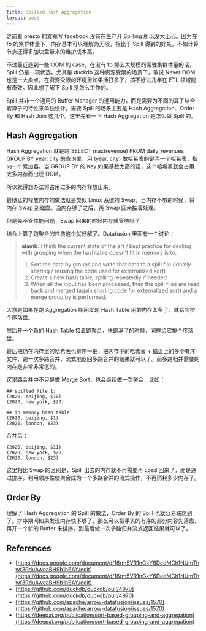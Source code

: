 ```yaml
---
title: Spilled Hash Aggregation
layout: post
---
```


之前看 presto 的文章写 facebook 没有在生产开 Spilling 所以没大上心。因为在 fb 的集群体量下，内存基本可以理解为无限，相比于 Spill 得到的好处，不如计算节点还得多加块盘带来的维护成本高。

不过最近遇到一些 OOM 的 case，在没有 fb 那么大规模的常驻集群体量的话，Spill 仍是一项优选。尤其是 duckdb 这种资源受限的场景下，敢说 Never OOM 也是一大卖点，在资源受限的环境里如果捶打多了，搞不好过几年在 ETL 领域能有奇效。因此想了解下 Spill 是怎么工作的。

Spill 并非一个通用的 Buffer Manager 的通用能力，而是需要为不同的算子结合着算子的特性来单独设计，需要 Spill 的场景主要是 Hash Aggregation、Order By 和 Hash Join 这几个。这里先看一下 Hash Aggregation 是怎么做 Spill 的。

## Hash Aggregation

Hash Aggregation 就是跑 SELECT max(revenue) FROM daily_revenues GROUP BY year, city 的查询里，用 (year, city) 做哈希表的键弄一个哈希表，指向一个累加器。当 GROUP BY 的 Key 如果基数太高的话，这个哈希表就会占用太多内存而出现 OOM。

所以就得想办法将占用过多的内存释放出来。

最糙猛的释放内存的做法就是类似 Linux 系统的 Swap，当内存不够的时候，将内存 Swap 到磁盘。当内存够了之后，再 Swap 回来接着处理。

但是先不管性能问题，Swap 回来的时候内存就管够吗？

结合上算子跑聚合的性质这个就好解了。Datafusion 里面有一个讨论：

> **alamb:** I think the current state of the art / best practice for dealing with grouping when the hashtable doesn't fit in memory is to:
> 1. Sort the data by groups and write that data to a spill file (ideally sharing / reusing the code used for externalized sort)
> 2. Create a new hash table, spilling repeatedly if needed
> 3. When all the input has been processed, then the spill files are read back and merged (again sharing code for externalized sort) and a merge group by is performed.

大意是如果在跑 Aggregation 期间发现 Hash Table 用的内存太多了，就给它排个序落盘。

然后开一个新的 Hash Table 接着跑聚合，快跑满了的时候，同样给它排个序落盘。

最后把仍在内存里的哈希表也排序一把，把内存中的哈希表 + 磁盘上的多个有序文件，跑一次多路合并，流式地返回多路合并的结果就可以了。而多路归并需要的内存是非常非常低的。

这里路合并中不只是做 Merge Sort，也会继续做一次聚合，比如：

``` 
## spilled file 1:
(2020, beijing, $10)
(2020, new york, $20)

## in memory hash table
(2020, beijing, $1)
(2020, london, $23)
```

合并后：

``` 
(2020, beijing, $11)
(2020, new york, $20)
(2020, london, $23)
```

这里相比 Swap 的区别是，Spill 出去的内存就不再需要再 Load 回来了，而是通过排序，利用顺序性使聚合成为一个多路合并的流式操作，不再消耗多少内存了。

## Order By

理解了 Hash Aggregation 的 Spill 的做法，Order By 的 Spill 也就容易联想到了。排序期间如果发现内存快不够了，那么可以把手头的有序的部分内容先落盘，再开一个新的 Buffer 来排序。到最后做一次多路归并流式返回结果就可以了。

## References

- [https://docs.google.com/document/d/16rm5VR1nGkY6DedMCh1NUmThwf3RduAweaBH9b1h6AY/edit](https://docs.google.com/document/d/16rm5VR1nGkY6DedMCh1NUmThwf3RduAweaBH9b1h6AY/edit)
- [https://github.com/duckdb/duckdb/pull/4970](https://github.com/duckdb/duckdb/pull/4970)
- [https://github.com/apache/arrow-datafusion/issues/1570](https://github.com/apache/arrow-datafusion/issues/1570)
- [https://deepai.org/publication/sort-based-grouping-and-aggregation](https://deepai.org/publication/sort-based-grouping-and-aggregation)
